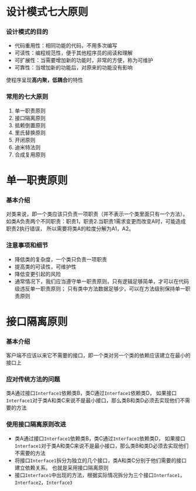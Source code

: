 # 设计模式七大原则

### 设计模式的目的

* 代码重用性：相同功能的代码，不用多次编写
* 可读性：编程规范性，便于其他程序员的阅读和理解
* 可扩展性：当需要增加新的功能时，非常的方便，称为可维护
* 可靠性：当增加新的功能后，对原来的功能没有影响

使程序呈现**高内聚，低耦合**的特性

### 常用的七大原则

1. 单一职责原则
2. 接口隔离原则
3. 抵赖倒置原则
4. 里氏替换原则
5. 开闭原则
6. 迪米特法则
7. 合成复用原则

# 单一职责原则

### 基本介绍

对类来说，即一个类应该只负责一项职责（并不表示一个类里面只有一个方法）。
如类A负责两个不同职责：职责1，职责2.当职责1需求变更而改变A时，可能造成职责2执行错误，
所以需要将类A的粒度分解为A1，A2。

### 注意事项和细节

* 降低类的复杂度，一个类只负责一项职责
* 提高类的可读性，可维护性
* 降低变更引起的风险
* 通常情况下，我们应当遵守单一职责原则，只有逻辑足够简单，才可以在代码级违反单一职责原则；
只有类中方法数据足够少，可以在方法级别保持单一职责原则

# 接口隔离原则

### 基本介绍

客户端不应该以来它不需要的接口，即一个类对另一个类的依赖应该建立在最小的接口上

### 应对传统方法的问题

类A通过接口`Interface1`依赖类B，类C通过`Interface1`依赖类D，
如果接口`Interface1`对于类A和类C来说不是最小接口，那么类B和类D必须去实现他们不需要的方法

### 使用接口隔离原则改进

* 类A通过接口`Interface1`依赖类B，类C通过`Interface1`依赖类D，
如果接口`Interface1`对于类A和类C来说不是最小接口，那么类B和类D必须去实现他们不需要的方法
* 将接口`Interface1`拆分为独立的几个接口，类A和类C分别于他们需要的接口建立依赖关系。
也就是采用接口隔离原则
* 接口`Interface1`中出现的方法，根据实际情况拆分为三个接口`Interface1`，`Interface2`，`Interface3`
